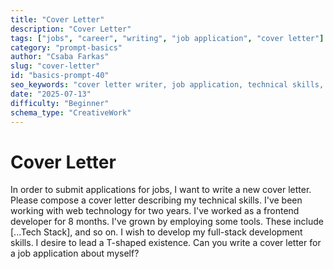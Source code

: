 ```yaml
---
title: "Cover Letter"
description: "Cover Letter"
tags: ["jobs", "career", "writing", "job application", "cover letter"]
category: "prompt-basics"
author: "Csaba Farkas"
slug: "cover-letter"
id: "basics-prompt-40"
seo_keywords: "cover letter writer, job application, technical skills, frontend developer, full-stack development"
date: "2025-07-13"
difficulty: "Beginner"
schema_type: "CreativeWork"
---
```


# Cover Letter

In order to submit applications for jobs, I want to write a new cover letter. Please compose a cover letter describing my technical skills. I've been working with web technology for two years. I've worked as a frontend developer for 8 months. I've grown by employing some tools. These include [...Tech Stack], and so on. I wish to develop my full-stack development skills. I desire to lead a T-shaped existence. Can you write a cover letter for a job application about myself?
